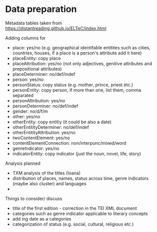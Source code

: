 # Data preparation

Metadata tables taken from https://distantreading.github.io/ELTeC/index.html

Adding columns for  
- place: yes/no	(e.g. geographical identifable entitites such as cities, countries, houses, if a place is a person's attribute add it here)
- placeEntity: copy place 
- placeAttribution: yes/no (not only adjectives, genitive attributes and prepositional attributes)
- placeDeterminer: no/def/indef
- person: yes/no
- personStatus: copy status (e.g. mother, prince, priest etc.)
- personEntity: copy person, if more than one, list them, comma separated
- personAttribution: yes/no
- personDeterminer: no/def/indef
- gender: no/d/f/m
- other: yes/no
- otherEntity: copy entitiy (it could be also a date)
- otherEntitityDeterminer: no/def/indef	
- otherEntitityAttribution: yes/no
- twoContentElement: yes/no
- contentElementConnection: non/interpunc/mixed/word
- genreIndicator: yes/no
- indicatorEntity: copy indicator (just the noun, novel, life, story)

Analysis planned
- TXM analysis of the titles (Ioana)
- distribution of places, names, status across time, genre indicators (maybe also cluster) and languages
- 
 
Things to consider/ discuss
- title of the first edition - correction in the TEI XML document
- categories such as genre indicator applicable to literary concepts
- add ing date as a categories
- categorization of status (e.g. social, cultural, religious etc.)
